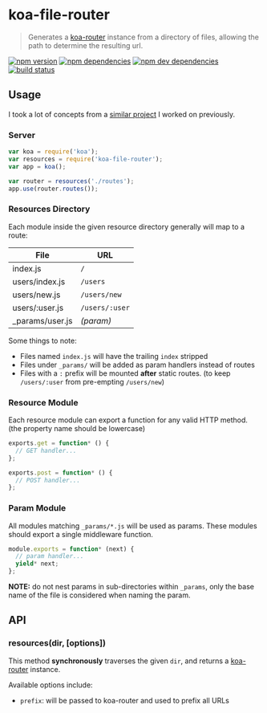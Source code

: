 # koa-file-router

> Generates a [koa-router](https://github.com/alexmingoia/koa-router) instance
> from a directory of files, allowing the path to determine the resulting url.

[![npm version](https://img.shields.io/npm/v/koa-file-router.svg)](https://www.npmjs.com/package/koa-file-router)
[![npm dependencies](https://img.shields.io/david/dominicbarnes/koa-file-router.svg)](https://david-dm.org/dominicbarnes/koa-file-router)
[![npm dev dependencies](https://img.shields.io/david/dev/dominicbarnes/koa-file-router.svg)](https://david-dm.org/dominicbarnes/koa-file-router#info=devDependencies)
[![build status](https://img.shields.io/travis/dominicbarnes/koa-file-router.svg)](https://travis-ci.org/dominicbarnes/koa-file-router)

## Usage

I took a lot of concepts from a [similar project](https://github.com/dominicbarnes/express-resourceful)
I worked on previously.

### Server

```js
var koa = require('koa');
var resources = require('koa-file-router');
var app = koa();

var router = resources('./routes');
app.use(router.routes());
```

### Resources Directory

Each module inside the given resource directory generally will map to a route:

| File | URL |
| ---- | --- |
| index.js | `/` |
| users/index.js | `/users` |
| users/new.js | `/users/new` |
| users/:user.js | `/users/:user` |
| \_params/user.js | *(param)* |

Some things to note:
 - Files named `index.js` will have the trailing `index` stripped
 - Files under `_params/` will be added as param handlers instead of routes
 - Files with a `:` prefix will be mounted **after** static routes. (to keep
   `/users/:user` from pre-empting `/users/new`)

### Resource Module

Each resource module can export a function for any valid HTTP method. (the
property name should be lowercase)

```js
exports.get = function* () {
  // GET handler...
};

exports.post = function* () {
  // POST handler...
};
```

### Param Module

All modules matching `_params/*.js` will be used as params. These modules
should export a single middleware function.

```js
module.exports = function* (next) {
  // param handler...
  yield* next;
};
```

**NOTE:** do not nest params in sub-directories within `_params`, only the
base name of the file is considered when naming the param.

## API

### resources(dir, [options])

This method **synchronously** traverses the given `dir`, and returns a
[koa-router](https://github.com/alexmingoia/koa-router) instance.

Available options include:
 - `prefix`: will be passed to koa-router and used to prefix all URLs

